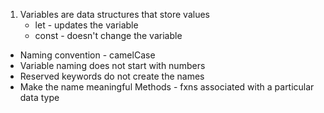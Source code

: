 1. Variables are data structures that store values
   - let - updates the variable
   - const - doesn't change the variable
- Naming convention - camelCase
- Variable naming does not start with numbers
- Reserved keywords do not create the names
- Make the name meaningful
Methods - fxns associated with a particular data type